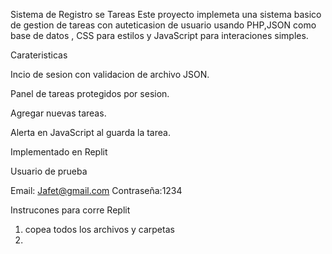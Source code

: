 Sistema de Registro se Tareas
Este proyecto implemeta  una sistema basico de gestion de tareas con auteticasion de usuario
usando PHP,JSON como base de datos , CSS para estilos y JavaScript para interaciones simples.

Carateristicas 

Incio de sesion con validacion de archivo JSON.

Panel de tareas protegidos por sesion.

Agregar nuevas tareas.

Alerta en JavaScript al guarda la tarea.

Implementado en Replit

Usuario de prueba 

Email: Jafet@gmail.com
Contraseña:1234

Instrucones para corre Replit

1. copea todos los archivos y carpetas
2. 



